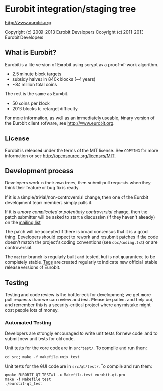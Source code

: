 Eurobit integration/staging tree
================================

http://www.eurobit.org

Copyright (c) 2009-2013 Eurobit Developers
Copyright (c) 2011-2013 Eurobit Developers

What is Eurobit?
----------------

Eurobit is a lite version of Eurobit using scrypt as a proof-of-work algorithm.
 - 2.5 minute block targets
 - subsidy halves in 840k blocks (~4 years)
 - ~84 million total coins

The rest is the same as Eurobit.
 - 50 coins per block
 - 2016 blocks to retarget difficulty

For more information, as well as an immediately useable, binary version of
the Eurobit client sofware, see http://www.eurobit.org.

License
-------

Eurobit is released under the terms of the MIT license. See `COPYING` for more
information or see http://opensource.org/licenses/MIT.

Development process
-------------------

Developers work in their own trees, then submit pull requests when they think
their feature or bug fix is ready.

If it is a simple/trivial/non-controversial change, then one of the Eurobit
development team members simply pulls it.

If it is a *more complicated or potentially controversial* change, then the patch
submitter will be asked to start a discussion (if they haven't already) on the
[mailing list](http://sourceforge.net/mailarchive/forum.php?forum_name=eurobit-development).

The patch will be accepted if there is broad consensus that it is a good thing.
Developers should expect to rework and resubmit patches if the code doesn't
match the project's coding conventions (see `doc/coding.txt`) or are
controversial.

The `master` branch is regularly built and tested, but is not guaranteed to be
completely stable. [Tags](https://github.com/eurobit/eurobit/tags) are created
regularly to indicate new official, stable release versions of Eurobit.

Testing
-------

Testing and code review is the bottleneck for development; we get more pull
requests than we can review and test. Please be patient and help out, and
remember this is a security-critical project where any mistake might cost people
lots of money.

### Automated Testing

Developers are strongly encouraged to write unit tests for new code, and to
submit new unit tests for old code.

Unit tests for the core code are in `src/test/`. To compile and run them:

    cd src; make -f makefile.unix test

Unit tests for the GUI code are in `src/qt/test/`. To compile and run them:

    qmake EUROBIT_QT_TEST=1 -o Makefile.test eurobit-qt.pro
    make -f Makefile.test
    ./eurobit-qt_test

